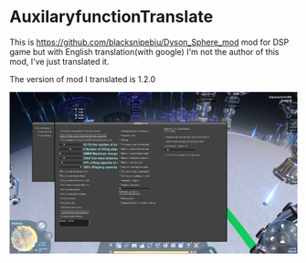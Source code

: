 # AuxilaryfunctionTranslate
This is https://github.com/blacksnipebiu/Dyson_Sphere_mod mod for DSP game but with English translation(with google)
I'm not the author of this mod, I've just translated it.

The version of mod I translated is 1.2.0

![InnoHours_page-0002](https://github.com/DrunkenElf/AuxilaryfunctionTranslate/blob/d31ec2f3c587d002dc6fb027b5f5af15c1eed207/download.png)   
